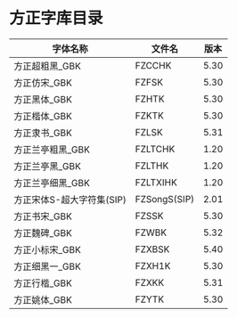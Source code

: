 # 方正字库目录

|字体名称|文件名|版本|
|---|---|---|
|方正超粗黑_GBK|FZCCHK|5.30|
|方正仿宋_GBK|FZFSK|5.30|
|方正黑体_GBK|FZHTK|5.30|
|方正楷体_GBK|FZKTK|5.30|
|方正隶书_GBK|FZLSK|5.31|
|方正兰亭粗黑_GBK|FZLTCHK|1.20|
|方正兰亭黑_GBK|FZLTHK|1.20|
|方正兰亭细黑_GBK|FZLTXIHK|1.20|
|方正宋体S-超大字符集(SIP)|FZSongS(SIP)|2.01|
|方正书宋_GBK|FZSSK|5.30|
|方正魏碑_GBK|FZWBK|5.32|
|方正小标宋_GBK|FZXBSK|5.40|
|方正细黑一_GBK|FZXH1K|5.30|
|方正行楷_GBK|FZXKK|5.31|
|方正姚体_GBK|FZYTK|5.30|
